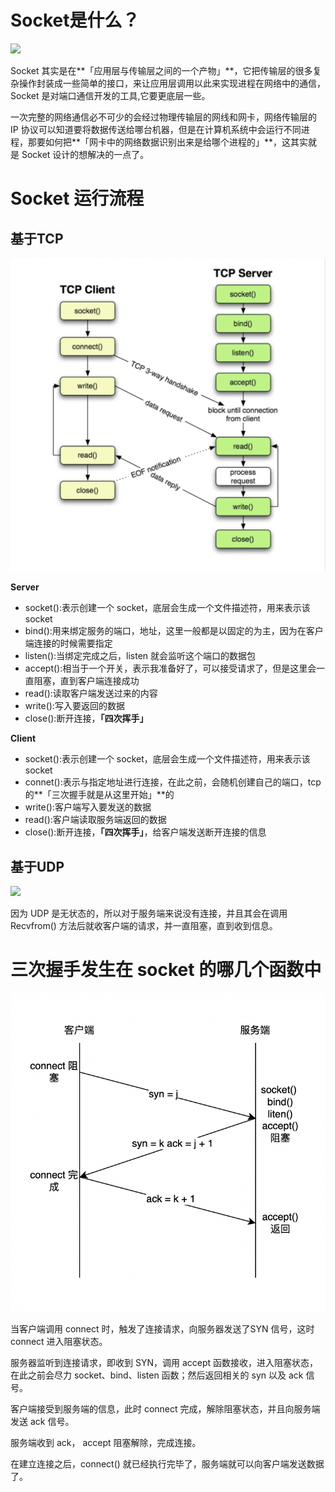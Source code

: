 # Socket是什么？

![](\img\net-layout.png)	

Socket 其实是在**「应用层与传输层之间的一个产物」**，它把传输层的很多复杂操作封装成一些简单的接口，来让应用层调用以此来实现进程在网络中的通信，Socket 是对端口通信开发的工具,它要更底层一些。



一次完整的网络通信必不可少的会经过物理传输层的网线和网卡，网络传输层的 IP 协议可以知道要将数据传送给哪台机器，但是在计算机系统中会运行不同进程，那要如何把**「网卡中的网络数据识别出来是给哪个进程的」**，这其实就是 Socket 设计的想解决的一点了。



# Socket 运行流程

## 基于TCP

![](img\stock-tcp.png)	

**Server**

- socket():表示创建一个 socket，底层会生成一个文件描述符，用来表示该 socket
- bind():用来绑定服务的端口，地址，这里一般都是以固定的为主，因为在客户端连接的时候需要指定
- listen():当绑定完成之后，listen 就会监听这个端口的数据包
- accept():相当于一个开关，表示我准备好了，可以接受请求了，但是这里会一直阻塞，直到客户端连接成功
- read():读取客户端发送过来的内容
- write():写入要返回的数据
- close():断开连接，**「四次挥手」**

**Client**

- socket():表示创建一个 socket，底层会生成一个文件描述符，用来表示该 socket
- connet():表示与指定地址进行连接，在此之前，会随机创建自己的端口，tcp 的**「三次握手就是从这里开始」**的
- write():客户端写入要发送的数据
- read():客户端读取服务端返回的数据
- close():断开连接，**「四次挥手」**，给客户端发送断开连接的信息

## 基于UDP



![](\img\stock-udp.png)	

因为 UDP 是无状态的，所以对于服务端来说没有连接，并且其会在调用 Recvfrom() 方法后就收客户端的请求，并一直阻塞，直到收到信息。



# 三次握手发生在 socket 的哪几个函数中

![](img\stock-three-handshake.png)	

当客户端调用 connect 时，触发了连接请求，向服务器发送了SYN 信号，这时 connect 进入阻塞状态。

服务器监听到连接请求，即收到 SYN，调用 accept 函数接收，进入阻塞状态，在此之前会尽力 socket、bind、listen 函数；然后返回相关的 syn 以及 ack 信号。

客户端接受到服务端的信息，此时 connect 完成，解除阻塞状态，并且向服务端发送 ack 信号。

服务端收到 ack， accept 阻塞解除，完成连接。

在建立连接之后，connect() 就已经执行完毕了，服务端就可以向客户端发送数据了。




















